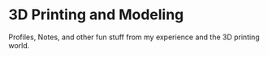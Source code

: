 # 3D Printing and Modeling 

Profiles, Notes, and other fun stuff from my experience and the 3D printing world.
